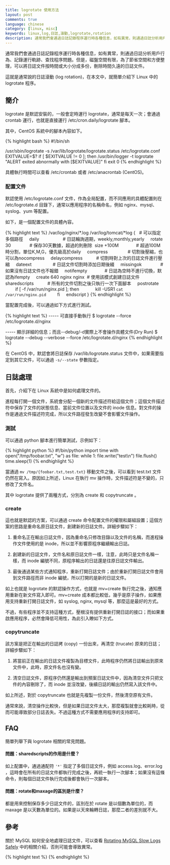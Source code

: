 ```yaml
---
title: logrotate 使用方法
layout: post
comments: true
language: chinese
category: [linux, misc]
keywords: linux,log,日誌,滾動,logrotate,rotation
description: 通常我們會通過日誌記錄程序運行時各種信息，如有異常，則通過日誌分析用戶行為、記錄運行軌跡、查找程序問題。但是，磁盤空間有限，為了節省空間和方便整理，可以將日誌文件按時間或大小分成多份，刪除時間久遠的日誌文件。這就是通常說的日誌滾動 (log rotation)，在本文中，就簡單介紹下 Linux 中的 logrotate 程序。
---
```


通常我們會通過日誌記錄程序運行時各種信息，如有異常，則通過日誌分析用戶行為、記錄運行軌跡、查找程序問題。但是，磁盤空間有限，為了節省空間和方便整理，可以將日誌文件按時間或大小分成多份，刪除時間久遠的日誌文件。

這就是通常說的日誌滾動 (log rotation)，在本文中，就簡單介紹下 Linux 中的 logrotate 程序。

<!-- more -->

## 簡介

logrotate 是默認安裝的，一般會定時運行 logrotate，通常是每天一次；會通過 crontab 運行，也就是直接運行 /etc/cron.daily/logrotate 腳本。

其中，CentOS 系統中的腳本內容如下。

{% highlight bash %}
#!/bin/sh

/usr/sbin/logrotate -s /var/lib/logrotate/logrotate.status /etc/logrotate.conf
EXITVALUE=$?
if [ $EXITVALUE != 0 ]; then
    /usr/bin/logger -t logrotate "ALERT exited abnormally with [$EXITVALUE]"
fi
exit 0
{% endhighlight %}

具體執行時間可以查看 /etc/crontab 或者 /etc/anacrontab (CentOS)。

### 配置文件

默認使用 /etc/logrotate.conf 文件，作為全局配置，而不同應用的具體配置則在 /etc/logrotate.d 目錄下，通常以應用程序的名稱命名，例如 nginx、mysql、syslog、yum 等配置。

如下，是一個配置文件的具體內容。

{% highlight text %}
/var/log/nginx/*.log /var/log/tomcat/*log {   # 可以指定多個路徑
    daily                      # 日誌輪詢週期，weekly,monthly,yearly
    rotate 30                  # 保存30天數據，超過的則刪除
    size +100M                 # 超過100M時分割，單位K,M,G，優先級高於daily
    compress                   # 切割後壓縮，也可以為nocompress
    delaycompress              # 切割時對上次的日誌文件進行壓縮
    dateext                    # 日誌文件切割時添加日期後綴
    missingok                  # 如果沒有日誌文件也不報錯
    notifempty                 # 日誌為空時不進行切換，默認為ifempty
    create 640 nginx nginx     # 使用該模式創建日誌文件
    sharedscripts              # 所有的文件切割之後只執行一次下面腳本
    postrotate
        if [ -f /var/run/nginx.pid ]; then
            kill -USR1 `cat /var/run/nginx.pid`
        fi
    endscript
}
{% endhighlight %}

當配置完成後，可以通過如下方式進行測試。

{% highlight text %}
----- 可直接手動執行
$ logrotate --force /etc/logrotate.d/nginx

----- 顯示詳細的信息；而且--debug/-d實際上不會操作具體文件(Dry Run)
$ logrotate --debug --verbose --force /etc/logrotate.d/nginx
{% endhighlight %}

在 CentOS 中，默認會將日誌保存 /var/lib/logrotate.status 文件中，如果需要指定到其它文件，可以通過 ```-s/--state``` 參數指定。

## 日誌處理

首先，介紹下在 Linux 系統中是如何處理文件的。

進程每打開一個文件，系統會分配一個新的文件描述符給這個文件；這個文件描述符中保存了文件的狀態信息、當前文件位置以及文件的 inode 信息。對文件的操作是通過文件描述符完成，所以文件路徑發生改變不會影響文件操作。

### 測試

可以通過 python 腳本進行簡單測試，示例如下：

{% highlight python %}
#!/bin/python
import time
with open("/tmp/foobar.txt", "w") as file:
    while 1:
        file.write("test\n")
        file.flush()
        time.sleep(1)
{% endhighlight %}

當通過 ```mv /tmp/{foobar.txt,test.txt}``` 移動文件之後，可以看到 test.txt 文件仍然在寫入。原因如上所述，Linux 在執行 mv 操作時，文件描述符是不變的，只修改了文件名。

其中 logrotate 提供了兩種方式，分別為 create 和 copytruncate 。

### create

這也就是默認的方案，可以通過 create 命令配置文件的權限和屬組設置；這個方案的思路是重命名原日誌文件，創建新的日誌文件。詳細步驟如下：

1. 重命名正在輸出日誌文件，因為重命名只修改目錄以及文件的名稱，而進程操作文件使用的是 inode，所以並不影響原程序繼續輸出日誌。

2. 創建新的日誌文件，文件名和原日誌文件一樣，注意，此時只是文件名稱一樣，而 inode 編號不同，原程序輸出的日誌還是往原日誌文件輸出。

3. 最後通過某些方式通知程序，重新打開日誌文件；由於重新打開日誌文件會用到文件路徑而非 inode 編號，所以打開的是新的日誌文件。

如上也就是 logrotate 的默認操作方式，也就是 mv+create 執行完之後，通知應用重新在新文件寫入即可。mv+create 成本都比較低，幾乎是原子操作，如果應用支持重新打開日誌文件，如 syslog, nginx, mysql 等，那麼這是最好的方式。

不過，有些程序並不支持這種方式，壓根沒有提供重新打開日誌的接口；而如果重啟應用程序，必然會降低可用性，為此引入瞭如下方式。

### copytruncate

該方案是把正在輸出的日誌拷 (copy) 一份出來，再清空 (trucate) 原來的日誌；詳細步驟如下：

1. 將當前正在輸出的日誌文件複製為目標文件，此時程序仍然將日誌輸出到原來文件中，此時，原文件名也沒有變。

2. 清空日誌文件，原程序仍然還是輸出到預案日誌文件中，因為清空文件只把文件的內容刪除了，而 inode 並沒改變，後續日誌的輸出仍然寫入該文件中。

<!--
文件清空並不影響到輸出日誌的程序的文件表裡的文件位置信息，因為各進程的文件表是獨立的。那麼文件清空後，程序輸出的日誌應該接著之前日誌的偏移位置輸出，這個位置之前會被\0填充才對。但實際上logroate清空日誌文件後，程序輸出的日誌都是從文件開始處開始寫的。這是怎麼做到的？這個問題讓我糾結了很久，直到某天靈光一閃，這不是logrotate做的，而是成熟的寫日誌的方式，都是用O_APPEND的方式寫的。如果程序沒有用O_APPEND方式打開日誌文件，變會出現copytruncate後日志文件前面會被一堆\0填充的情況。

日誌在拷貝完到清空文件這段時間內，程序輸出的日誌沒有備份就清空了，這些日誌不是丟了嗎？是的，copytruncate有丟失部分日誌內容的風險。所以能用create的方案就別用copytruncate。所以很多程序提供了通知我更新打開日誌文件的功能來支持create方案，或者自己做了日誌滾動，不依賴logrotate。
-->

如上所述，對於 copytruncate 也就是先複製一份文件，然後清空原有文件。

通常來說，清空操作比較快，但是如果日誌文件太大，那麼複製就會比較耗時，從而可能導致部分日誌丟失。不過這種方式不需要應用程序的支持即可。


## FAQ

簡單列舉下與 logrotate 相關的常見問題。

#### 問題：sharedscripts的作用是什麼？

如上配置中，通過通配符 ```'*'``` 指定了多個日誌文件，例如 access.log、error.log ，這時會在所有的日誌文件都執行完成之後，再統一執行一次腳本；如果沒有這條命令，則每個日誌文件執行完成後都會執行一次腳本。

#### 問題：rotate和maxage的區別是什麼？

都是用來控制保存多少日誌文件的，區別在於 rotate 是以個數為單位的，而 maxage 是以天數為單位的。如果是以天來輪轉日誌，那麼二者的差別就不大。


<!--
問題：如何告訴應用程序重新打開日誌文件？
Nginx通過postrotate指令發送USR1信號來通知Nginx重新打開日誌文件的；MySQL通過flush-logs來重新打開日誌文件的。更有甚者，有些應用程序就壓根沒有提供類似的方法，如果要重新打開日誌文件，就必須重啟服務。

。還好Logrotate提供了一個名為copytruncate的指令，此方法採用的是先拷貝再清空的方式，整個過程中日誌文件的操作句柄沒有發生改變，所以不需要通知應用程序重新打開日誌文件，但是需要注意的是，在拷貝和清空之間有一個時間差，所以可能會丟失部分日誌數據。

BTW：MySQL本身在support-files目錄已經包含了一個名為mysql-log-rotate的腳本，不過它比較簡單，更詳細的日誌輪轉詳見「Rotating MySQL Slow Logs Safely」。

-->

## 參考

關於 MySQL 如何安全地處理日誌文件，可以查看 [Rotating MySQL Slow Logs Safely](https://engineering.groupon.com/2013/mysql/rotating-mysql-slow-logs-safely/) 中的相關介紹，否則可能會導致異常。



<!--
logrotate的copytruncate參數導致打開的文件產生空洞

日誌文件保存時候使用> 將其保存，對文件進行清除和日誌切割(logrotate)時，容易出現文件空洞。

需要使用“>>” 可以避免該問題。修改後問題確實解決了。

在此Mark一下。

同理，在用fopen 打開或創建日誌文件時，打開方式使用“w”類似於>，使用"a"類似於>>。如果需要對日誌文件進行logrotate備份，最好使用"a"方式創建或打開。（經過測試）

以上情況發生的條件是，日誌文件一直處於打開狀態，進程沒有被重啟，如果進程在備份完成之後重新啟動或運行，則不會導致文件空洞，因為文件的offset指示器已經到了文件頭。




logrotate機制和原理
http://www.lightxue.com/how-logrotate-works
-->


{% highlight text %}
{% endhighlight %}
